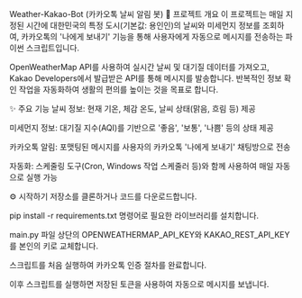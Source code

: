 Weather-Kakao-Bot (카카오톡 날씨 알림 봇)
📌 프로젝트 개요
이 프로젝트는 매일 지정된 시간에 대한민국의 특정 도시(기본값: 용인인)의 날씨와 미세먼지 정보를 조회하여, 카카오톡의 '나에게 보내기' 기능을 통해 사용자에게 자동으로 메시지를 전송하는 파이썬 스크립트입니다.

OpenWeatherMap API를 사용하여 실시간 날씨 및 대기질 데이터를 가져오고, Kakao Developers에서 발급받은 API를 통해 메시지를 발송합니다. 반복적인 정보 확인 작업을 자동화하여 생활의 편의를 높이는 것을 목표로 합니다.

✨ 주요 기능
날씨 정보: 현재 기온, 체감 온도, 날씨 상태(맑음, 흐림 등) 제공

미세먼지 정보: 대기질 지수(AQI)를 기반으로 '좋음', '보통', '나쁨' 등의 상태 제공

카카오톡 알림: 포맷팅된 메시지를 사용자의 카카오톡 '나에게 보내기' 채팅방으로 전송

자동화: 스케줄링 도구(Cron, Windows 작업 스케줄러 등)와 함께 사용하여 매일 자동으로 실행 가능

⚙️ 시작하기
저장소를 클론하거나 코드를 다운로드합니다.

pip install -r requirements.txt 명령어로 필요한 라이브러리를 설치합니다.

main.py 파일 상단의 OPENWEATHERMAP_API_KEY와 KAKAO_REST_API_KEY를 본인의 키로 교체합니다.

스크립트를 처음 실행하여 카카오톡 인증 절차를 완료합니다.

이후 스크립트를 실행하면 저장된 토큰을 사용하여 자동으로 메시지를 보냅니다.